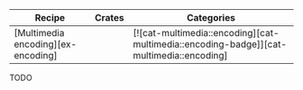 | Recipe | Crates | Categories |
|--------|--------|------------|
| [Multimedia encoding][ex-encoding] |  | [![cat-multimedia::encoding][cat-multimedia::encoding-badge]][cat-multimedia::encoding] |

<div class="hidden">
TODO
</div>
